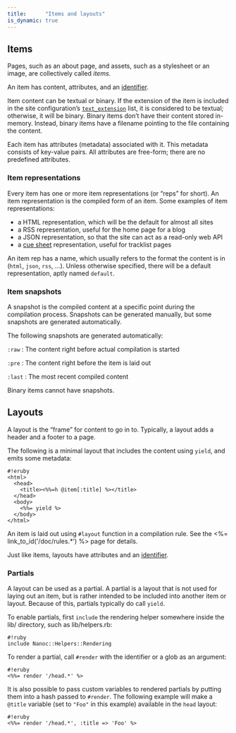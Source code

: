 ```yaml
---
title:      "Items and layouts"
is_dynamic: true
---
```


Items
-----

Pages, such as an about page, and assets, such as a stylesheet or an image, are collectively called _items_.

An item has content, attributes, and an [identifier](<%= items['/doc/identifiers-and-patterns.*'].path %>).

Item content can be textual or binary. If the extension of the item is included in the site configuration’s [`text_extension`](/doc/reference/config/#text_extensions) list, it is considered to be textual; otherwise, it will be binary. Binary items don’t have their content stored in-memory. Instead, binary items have a filename pointing to the file containing the content.

Each item has attributes (metadata) associated with it. This metadata consists of key-value pairs. All attributes are free-form; there are no predefined attributes.

### Item representations

Every item has one or more <span class="firstterm">item representations</span> (or “reps” for short). An item representation is the compiled form of an item. Some examples of item representations:

* a HTML representation, which will be the default for almost all sites
* a RSS representation, useful for the home page for a blog
* a JSON representation, so that the site can act as a read-only web API
* a [cue sheet](http://en.wikipedia.org/wiki/Cue_sheet_%28computing%29) representation, useful for tracklist pages

An item rep has a name, which usually refers to the format the content is in (`html`, `json`, `rss`, …). Unless otherwise specified, there will be a default representation, aptly named `default`.

### Item snapshots

A snapshot is the compiled content at a specific point during the compilation process. Snapshots can be generated manually, but some snapshots are generated automatically.

The following snapshots are generated automatically:

`:raw`
: The content right before actual compilation is started

`:pre`
: The content right before the item is laid out

`:last`
: The most recent compiled content

Binary items cannot have snapshots.

Layouts
-------

A layout is the “frame” for content to go in to. Typically, a layout adds a header and a footer to a page.

The following is a minimal layout that includes the content using `yield`, and emits some metadata:

	#!eruby
	<html>
	  <head>
	    <title><%%=h @item[:title] %></title>
	  </head>
	  <body>
	    <%%= yield %>
	  </body>
	</html>

An item is laid out using `#layout` function in a compilation rule. See the <%= link_to_id('/doc/rules.*') %> page for details.

Just like items, layouts have attributes and an [identifier](<%= items['/doc/identifiers-and-patterns.*'].path %>).

### Partials

A layout can be used as a <span class="firstterm">partial</span>. A partial is a layout that is not used for laying out an item, but is rather intended to be included into another item or layout. Because of this, partials typically do call `yield`.

To enable partials, first `include` the rendering helper somewhere inside the <span class="filename">lib/</span> directory, such as <span class="filename">lib/helpers.rb</span>:

	#!ruby
	include Nanoc::Helpers::Rendering

To render a partial, call `#render` with the identifier or a glob as an argument:

	#!eruby
	<%%= render '/head.*' %>

It is also possible to pass custom variables to rendered partials by putting them into a hash passed to `#render`. The following example will make a `@title` variable (set to `"Foo"` in this example) available in the `head` layout:

	#!eruby
	<%%= render '/head.*', :title => 'Foo' %>
